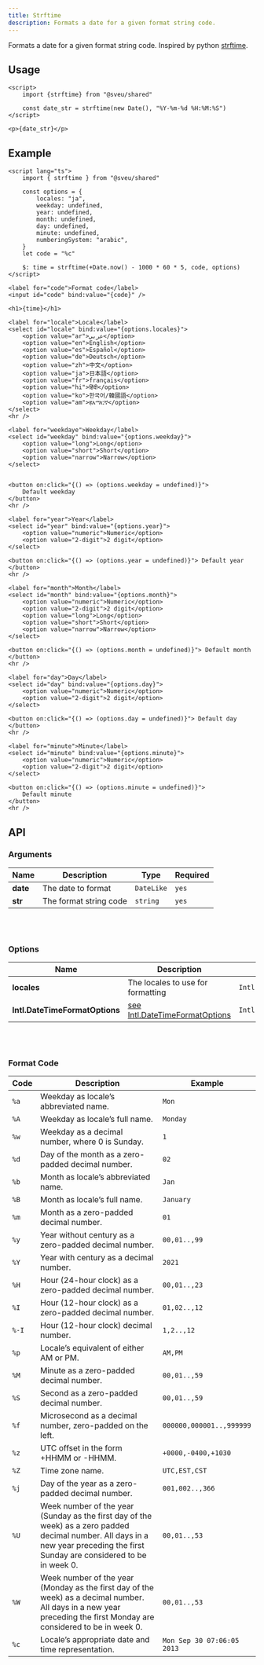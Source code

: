 ```yaml
---
title: Strftime
description: Formats a date for a given format string code.
---
```


<script>
    import Meta from "$components/meta.svelte"
</script>

<Meta />

Formats a date for a given format string code. Inspired by python [strftime](https://docs.python.org/3/library/datetime.html#datetime.date.strftime).

## Usage

```svelte
<script>
    import {strftime} from "@sveu/shared"
    
    const date_str = strftime(new Date(), "%Y-%m-%d %H:%M:%S")
</script>

<p>{date_str}</p>
```

## Example

```svelte live ln
<script lang="ts">
    import { strftime } from "@sveu/shared"

    const options = {
        locales: "ja",
        weekday: undefined,
        year: undefined,
        month: undefined,
        day: undefined,
        minute: undefined,
        numberingSystem: "arabic",
    }
    let code = "%c"

    $: time = strftime(+Date.now() - 1000 * 60 * 5, code, options)
</script>

<label for="code">Format code</label>
<input id="code" bind:value="{code}" />

<h1>{time}</h1>

<label for="locale">Locale</label>
<select id="locale" bind:value="{options.locales}">
    <option value="ar">عربي</option>
    <option value="en">English</option>
    <option value="es">Español</option>
    <option value="de">Deutsch</option>
    <option value="zh">中文</option>
    <option value="ja">日本語</option>
    <option value="fr">français</option>
    <option value="hi">हिंदी</option>
    <option value="ko">한국어/韓國語</option>
    <option value="am">हአማርኛ</option>
</select>
<hr />

<label for="weekdaye">Weekday</label>
<select id="weekday" bind:value="{options.weekday}">
    <option value="long">Long</option>
    <option value="short">Short</option>
    <option value="narrow">Narrow</option>
</select>


<button on:click="{() => (options.weekday = undefined)}">
    Default weekday
</button>
<hr />

<label for="year">Year</label>
<select id="year" bind:value="{options.year}">
    <option value="numeric">Numeric</option>
    <option value="2-digit">2 digit</option>
</select>

<button on:click="{() => (options.year = undefined)}"> Default year </button>
<hr />

<label for="month">Month</label>
<select id="month" bind:value="{options.month}">
    <option value="numeric">Numeric</option>
    <option value="2-digit">2 digit</option>
    <option value="long">Long</option>
    <option value="short">Short</option>
    <option value="narrow">Narrow</option>
</select>

<button on:click="{() => (options.month = undefined)}"> Default month </button>
<hr />

<label for="day">Day</label>
<select id="day" bind:value="{options.day}">
    <option value="numeric">Numeric</option>
    <option value="2-digit">2 digit</option>
</select>

<button on:click="{() => (options.day = undefined)}"> Default day </button>
<hr />

<label for="minute">Minute</label>
<select id="minute" bind:value="{options.minute}">
    <option value="numeric">Numeric</option>
    <option value="2-digit">2 digit</option>
</select>

<button on:click="{() => (options.minute = undefined)}">
    Default minute
</button>
<hr />
```

## API

### Arguments

| Name                | Description                                  | Type                  | Required |
| ------------------- | -------------------------------------------- | --------------------- | -------- |
| **date**            | The date to format                           | `DateLike`            | `yes`    |
| **str**             | The format string code                       | `string`              | `yes`    |

<br />
<br />

### Options

| Name                | Description                              | Type                    | Default     |
| ------------------- | ---------------------------------------- | ----------------------- | ----------- |
| **locales**         | The locales to use for formatting        | `Intl.LocalesArgument`  | `undefined` |
| **Intl.DateTimeFormatOptions** | [see Intl.DateTimeFormatOptions](https://developer.mozilla.org/en-US/docs/Web/JavaScript/Reference/Global_Objects/Intl/DateTimeFormat/DateTimeFormat) | `Intl.DateTimeFormatOptions` | `` |

<br />
<br />

### Format Code

| Code         | Description                                            | Example                   |
| ------------ | ------------------------------------------------------ | ------------------------- |
| `%a`         | Weekday as locale’s abbreviated name.                  | `Mon`                     |
| `%A`         | Weekday as locale’s full name.                         | `Monday`                  |
| `%w`         | Weekday as a decimal number, where 0 is Sunday.        | `1`                       |
| `%d`         | Day of the month as a zero-padded decimal number.      | `02`                      |
| `%b`         | Month as locale’s abbreviated name.                    | `Jan`                     |
| `%B`         | Month as locale’s full name.                           | `January`                 |
| `%m`         | Month as a zero-padded decimal number.                 | `01`                      |
| `%y`         | Year without century as a zero-padded decimal number.  | `00,01..,99`              |
| `%Y`         | Year with century as a decimal number.                 | `2021`                    |
| `%H`         | Hour (24-hour clock) as a zero-padded decimal number.  | `00,01..,23`              |
| `%I`         | Hour (12-hour clock) as a zero-padded decimal number.  | `01,02..,12`              |
| `%-I`        | Hour (12-hour clock) decimal number.                   | `1,2..,12`                |
| `%p`         | Locale’s equivalent of either AM or PM.                | `AM,PM`                   |
| `%M`         | Minute as a zero-padded decimal number.                | `00,01..,59`              |
| `%S`         | Second as a zero-padded decimal number.                | `00,01..,59`              |
| `%f`         | Microsecond as a decimal number, zero-padded on the left. | `000000,000001..,999999` |
| `%z`         | UTC offset in the form +HHMM or -HHMM.                 | `+0000,-0400,+1030`       |
| `%Z`         | Time zone name.                                        | `UTC,EST,CST`             |
| `%j`         | Day of the year as a zero-padded decimal number.       | `001,002..,366`           |
| `%U`         | Week number of the year (Sunday as the first day of the week) as a zero padded decimal number. All days in a new year preceding the first Sunday are considered to be in week 0. | `00,01..,53` |
| `%W`         | Week number of the year (Monday as the first day of the week) as a decimal number. All days in a new year preceding the first Monday are considered to be in week 0. | `00,01..,53` |
| `%c`         | Locale’s appropriate date and time representation.     | `Mon Sep 30 07:06:05 2013` |
